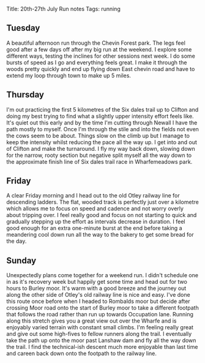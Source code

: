 Title: 20th-27th July Run notes
Tags: running

## Tuesday

A beautiful afternoon run through the Chevin Forest park. The legs feel good after a few days off after my big run at the 
weekend. I explore some different ways, testing the inclines for other sessions next week. I do some bursts of speed as I 
go and everything feels great. I make it through the woods pretty quickly and end up flying down East chevin road and have
to extend my loop through town to make up 5 miles. 

## Thursday

I'm out practicing the first 5 kilometres of the Six dales trail up to Clifton and doing my best trying to find what a 
slightly upper intensity effort feels like. It's quiet out this early and by the time I'm cutting through Newall I have the 
path mostly to myself. Once I'm through the stile and into the fields not even the cows seem to be about. Things slow on
the climb up but I manage to keep the intensity whilst reducing the pace all the way up. I get into and out of Clifton 
and make the turnaround. I fly my way back down, slowing down for the narrow, rooty section but negative split myself 
all the way down to the approximate finish line of Six dales trail race in Wharfemeadows park. 

## Friday

A clear Friday morning and I head out to the old Otley railway line for descending ladders. The flat, wooded track is 
perfectly just over a kilometre which allows me to focus on speed and cadence and not worry overly about tripping over.
I feel really good and focus on not starting to quick and gradually stepping up the effort as intervals decrease in duration.
I feel good enough for an extra one-minute burst at the end before taking a meandering cool down run all the way to the
bakery to get some bread for the day.

## Sunday

Unexpectedly plans come together for a weekend run. I didn't schedule one in as it's recovery week but happily get some
time and head out for two hours to Burley moor. It's warm with a good breeze and the journey out along the other side of 
Otley's old railway line is nice and easy. I've done this route once before when I headed to Rombalds moor but decide 
after crossing Moor road onto the start of Burley moor to take a different footpath that follows the road rather than
run up towards Occupation lane. Running along this stretch gives you a great view out over the Wharfe and is enjoyably
varied terrain with constant small climbs. I'm feeling really great and give out some high-fives to fellow runners along 
the trail. I eventually take the path up onto the moor past Lanshaw dam and fly all the way down the trail. I find
the technical-ish descent much more enjoyable than last time and careen back down onto the footpath to the railway line.
